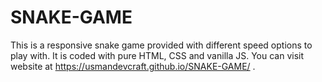 # SNAKE-GAME
 This is a responsive snake game provided with different speed options to play with. It is coded with pure HTML, CSS and vanilla JS. You can visit website at https://usmandevcraft.github.io/SNAKE-GAME/ .

